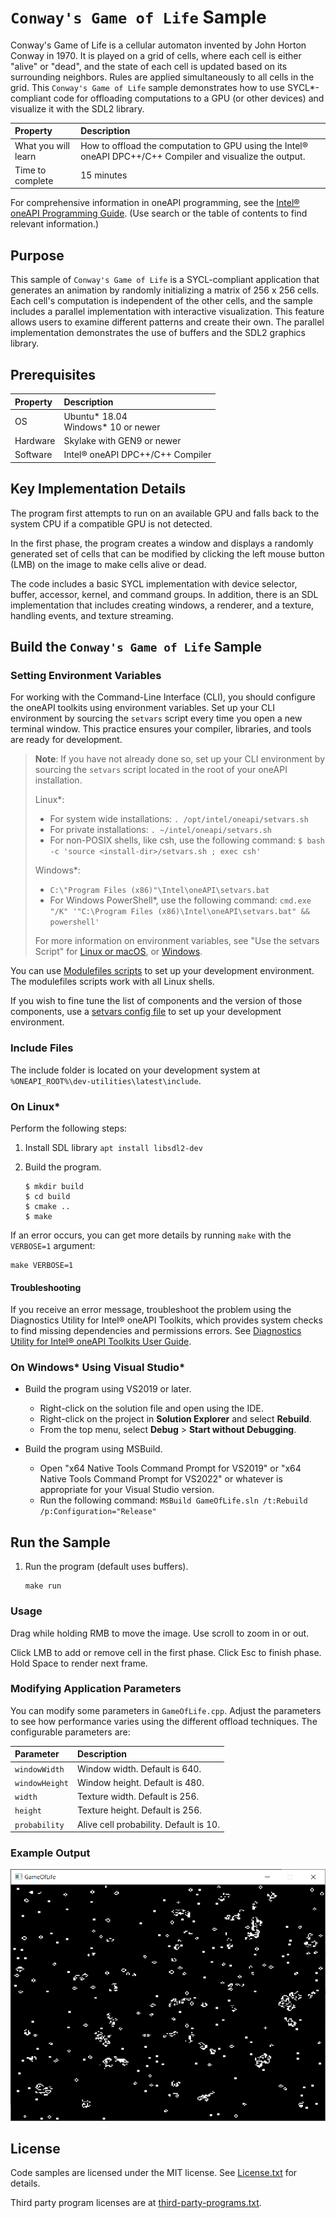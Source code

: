 ﻿# `Conway's Game of Life` Sample

Conway's Game of Life is a cellular automaton invented by John Horton Conway in 1970. It is played on a grid of cells, where each cell is either "alive" or "dead", and the state of each cell is updated based on its surrounding neighbors. Rules are applied simultaneously to all cells in the grid.
This `Conway's Game of Life` sample demonstrates how to use SYCL*-compliant code for offloading computations to a GPU (or other devices) and visualize it with the SDL2 library.

| Property                       | Description
|:---                               |:---
| What you will learn               | How to offload the computation to GPU using the Intel&reg; oneAPI DPC++/C++ Compiler and visualize the output.
| Time to complete                  | 15 minutes

For comprehensive information in oneAPI programming, see the [Intel&reg; oneAPI Programming Guide](https://software.intel.com/en-us/oneapi-programming-guide). (Use search or the table of contents to find relevant information.)

## Purpose

This sample of `Conway's Game of Life` is a SYCL-compliant application that generates an animation by randomly initializing a matrix of 256 x 256 cells.
Each cell's computation is independent of the other cells, and the sample includes a parallel implementation with interactive visualization.
This feature allows users to examine different patterns and create their own. The parallel implementation demonstrates the use of buffers and the SDL2 graphics library.

## Prerequisites
| Property                       | Description
|:---                               |:---
| OS                                | Ubuntu* 18.04 <br>Windows* 10 or newer
| Hardware                          | Skylake with GEN9 or newer
| Software                          | Intel&reg; oneAPI DPC++/C++ Compiler

## Key Implementation Details

The program first attempts to run on an available GPU and falls back to the system CPU if a compatible GPU is not detected.

In the first phase, the program creates a window and displays a randomly generated set of cells that can be modified by clicking the left mouse button (LMB) on the image to make cells alive or dead.

The code includes a basic SYCL implementation with device selector, buffer, accessor, kernel, and command groups. In addition, there is an SDL implementation that includes creating windows, a renderer, and a texture, handling events, and texture streaming.

## Build the `Conway's Game of Life` Sample

### Setting Environment Variables
For working with the Command-Line Interface (CLI), you should configure the oneAPI toolkits using environment variables. Set up your CLI environment by
sourcing the `setvars` script every time you open a new terminal window. This practice ensures your compiler, libraries, and tools are ready for development.

> **Note**: If you have not already done so, set up your CLI
> environment by sourcing  the `setvars` script located in
> the root of your oneAPI installation.
>
> Linux*:
> - For system wide installations: `. /opt/intel/oneapi/setvars.sh`
> - For private installations: `. ~/intel/oneapi/setvars.sh`
> - For non-POSIX shells, like csh, use the following command: `$ bash -c 'source <install-dir>/setvars.sh ; exec csh'`
>
> Windows*:
> - `C:\"Program Files (x86)"\Intel\oneAPI\setvars.bat`
> - For Windows PowerShell*, use the following command: `cmd.exe "/K" '"C:\Program Files (x86)\Intel\oneAPI\setvars.bat" && powershell'`
>
>For more information on environment variables, see "Use the setvars Script" for [Linux or macOS](https://www.intel.com/content/www/us/en/develop/documentation/oneapi-programming-guide/top/oneapi-development-environment-setup/use-the-setvars-script-with-linux-or-macos.html), or [Windows](https://www.intel.com/content/www/us/en/develop/documentation/oneapi-programming-guide/top/oneapi-development-environment-setup/use-the-setvars-script-with-windows.html).

You can use [Modulefiles scripts](https://www.intel.com/content/www/us/en/develop/documentation/oneapi-programming-guide/top/oneapi-development-environment-setup/use-modulefiles-with-linux.html) to set up your development environment. The modulefiles scripts work with all Linux shells.

If you wish to fine tune the list of components and the version of those components, use
a [setvars config file](https://www.intel.com/content/www/us/en/develop/documentation/oneapi-programming-guide/top/oneapi-development-environment-setup/use-the-setvars-script-with-linux-or-macos/use-a-config-file-for-setvars-sh-on-linux-or-macos.html) to set up your development environment.

### Include Files
The include folder is located on your development system at `%ONEAPI_ROOT%\dev-utilities\latest\include`.

### On Linux*
Perform the following steps:
1. Install SDL library `apt install libsdl2-dev`

2. Build the program.
   ```
   $ mkdir build
   $ cd build
   $ cmake ..
   $ make
   ```

If an error occurs, you can get more details by running `make` with the `VERBOSE=1` argument:
```
make VERBOSE=1
```

#### Troubleshooting
If you receive an error message, troubleshoot the problem using the Diagnostics Utility for Intel&reg; oneAPI Toolkits, which provides system checks to find missing
dependencies and permissions errors. See [Diagnostics Utility for Intel&reg; oneAPI Toolkits User Guide](https://www.intel.com/content/www/us/en/develop/documentation/diagnostic-utility-user-guide/top.html).


### On Windows* Using Visual Studio*
- Build the program using VS2019 or later.
    - Right-click on the solution file and open using the IDE.
    - Right-click on the project in **Solution Explorer** and select **Rebuild**.
    - From the top menu, select **Debug** > **Start without Debugging**.

- Build the program using MSBuild.
     - Open "x64 Native Tools Command Prompt for VS2019" or "x64 Native Tools Command Prompt for VS2022" or whatever is appropriate for your Visual Studio version.
     - Run the following command: `MSBuild GameOfLife.sln /t:Rebuild /p:Configuration="Release"`


## Run the Sample
1. Run the program (default uses buffers).
    ```
    make run
    ```
### Usage

Drag while holding RMB to move the image.
Use scroll to zoom in or out. 

Click LMB to add or remove cell in the first phase.
Click Esc to finish phase.
Hold Space to render next frame.

### Modifying Application Parameters

You can modify some parameters in `GameOfLife.cpp`. Adjust the parameters to see how performance varies using the different offload techniques. The configurable parameters are:

|Parameter |Description
|:--- |:---
|`windowWidth` |Window width. Default is 640.
|`windowHeight` |Window height. Default is 480.
|`width` |Texture width. Default is 256.
|`height` |Texture height. Default is 256.
|`probability` |Alive cell probability. Default is 10.


### Example Output
![GameOfLife Image](Image.png "Title")

## License
Code samples are licensed under the MIT license. See
[License.txt](https://github.com/oneapi-src/oneAPI-samples/blob/master/License.txt) for details.

Third party program licenses are at [third-party-programs.txt](https://github.com/oneapi-src/oneAPI-samples/blob/master/third-party-programs.txt).